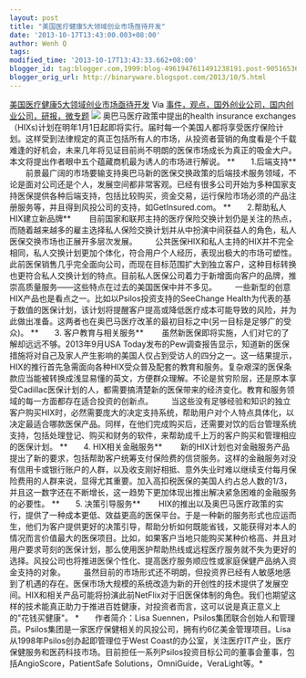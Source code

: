 ```yaml
---
layout: post
title: "美国医疗健康5大领域创业市场亟待开发"
date: '2013-10-17T13:43:00.003+08:00'
author: Wenh Q
tags:
modified_time: '2013-10-17T13:43:33.662+08:00'
blogger_id: tag:blogger.com,1999:blog-4961947611491238191.post-90516536790619712
blogger_orig_url: http://binaryware.blogspot.com/2013/10/5.html
---
```

[美国医疗健康5大领域创业市场亟待开发](http://www.kuailiyu.com/article/5473.html)
Via
[事件，观点，国外创业公司，国内创业公司，研报，微专题](http://www.kuailiyu.com/)
![](http://www.kuailiyu.com/uploadfile/2013/1015/20131015042056482.jpg)
奥巴马医疗政策中提出的health insurance
exchanges（HIXs)计划在明年1月1日起即将实行。届时每一个美国人都将享受医疗保险计划。这样受到法律规定的真正包括所有人的市场，从投资者营销的角度看是个千载难逢的好机会，未来几年将见证目前尚不明朗的医保市场成长为真正的吸金大户。本文将提出作者眼中五个蕴藏商机最为诱人的市场进行解说。
**　　1.后端支持**
　　前景最广阔的市场要输支持奥巴马新的医保交换政策的后端技术服务领域，不论是面对公司还是个人，发展空间都非常客观。已经有很多公司开始为多种国家支持医保提供各种后端支持，包括比较购买，资金交易，运行保险市场必须的产品注册服务等，并且得到风投公司的支持，如GetInsured.com。
**　　2.帮助私人HIX建立新品牌**
　　目前国家和联邦主持的医疗保险交换计划仍是关注的热点，而随着越来越多的雇主选择私人保险交换计划并从中扮演中间获益人的角色，私人医保交换市场也正展开多层次发展。
　　公共医保HIX和私人主持的HIX并不完全相同，私人交换计划更加个体化，符合用户个人经历，表现出极大的市场可塑性。此前医保销售几乎完全面向公司，而现在目标范围扩大到独立客户，这种目标转换也更符合私人交换计划的特点。目前私人医保公司着力于新增面向客户的品牌，推崇高质量服务——这些特点在过去的美国医保中并不多见。
　　一些新型的创意HIX产品也是看点之一。比如以Psilos投资支持的SeeChange
Health为代表的基于数值的医保计划，该计划将提醒客户提高或降低医疗成本可能导致的风险，并为此做出准备。这两者也在奥巴马医疗改革的最初目标之中(另一目标是足够广的受众)。
**　　3. 客户教育与相关服务**
　　虽然新医保即将实施，人们对它的了解却远远不够。2013年9月USA
Today发布的Pew调查报告显示，知道新的医保措施将对自己及家人产生影响的美国人仅占到受访人的四分之一。这一结果提示，HIX的推行首先急需面向各种HIX受众普及配套的教育和服务。复杂艰深的医保条款应当能被转换成浅显易懂的英文，方便群众理解。不论是贫穷阶层，还是原本享受Cadillac医保计划的人，都需要搞清楚新的医保带来的经济变化。教育和服务领域的每一方面都存在适合投资的创新点。
　　当这些没有足够经验和知识的独立客户购买HIX时，必然需要庞大的决定支持系统，帮助用户对个人特点具体化，以决定最适合哪款医保产品。同样，在他们完成购买后，还需要对饮的后台管理系统支持，包括处理登记、购买和财务的软件，来帮助成千上万的客户购买和管理相应的医保计划。
**　　4. HIX相关金融服务**
　　新的HIX计划也对金融服务产品提出了新的要求，包括帮助客户统筹支付保险费的信贷服务。这样的金融服务对没有信用卡或银行账户的人群，以及收支刚好相抵、意外失业时难以继续支付每月保险费用的人群来说，显得尤其重要。加入高扣税医保的美国人约占总人数的1/3，并且这一数字还在不断增长，这一趋势下更加体现出推出解决紧急困难的金融服务的必要性。
**　　5. 决策引导服务**
　　HIX的推出以及奥巴马医疗政策的实行，提供了一种成本更低、效益更高的医保平台。于是一种新的服务形式也应运而生，他们为客户提供更好的决策引导，帮助分析如何既能省钱，又能获得对本人的情况而言价值最大的医保项目。比如，如果客户当地只能购买某种价格高、并且对用户要求苛刻的医保计划，那么使用医护帮助热线或远程医疗服务就不失为更好的选择。风投公司也将推进医保个性化、提高医疗服务顺应性或家庭保健产品纳入资金支持的对象。
　　虽然目前的市场形式还不明朗，但投资界已经有人敏感地感到了机遇的存在。医保市场大规模的系统改造为新的开创性的技术提供了发展空间。HIX和相关产品可能将扮演此前NetFlix对于旧医保体制的角色。我们也期望这样的技术能真正助力于推进百姓健康，对投资者而言，这可以说是真正意义上的"花钱买健康"。
*　　作者简介：Lisa
Suennen，Psilos集团联合创始人和管理员。Psilos集团是一家医疗保健相关的风投公司，拥有约6亿美金管理项目。Lisa从1998年Psilos创办起即管理位于West
Coast的办公室，关注医疗IT产业，医疗保健服务和医药科技市场。目前担任一系列Psilos投资目标公司的董事会董事，包括AngioScore，PatientSafe
Solutions，OmniGuide，VeraLight等。*
